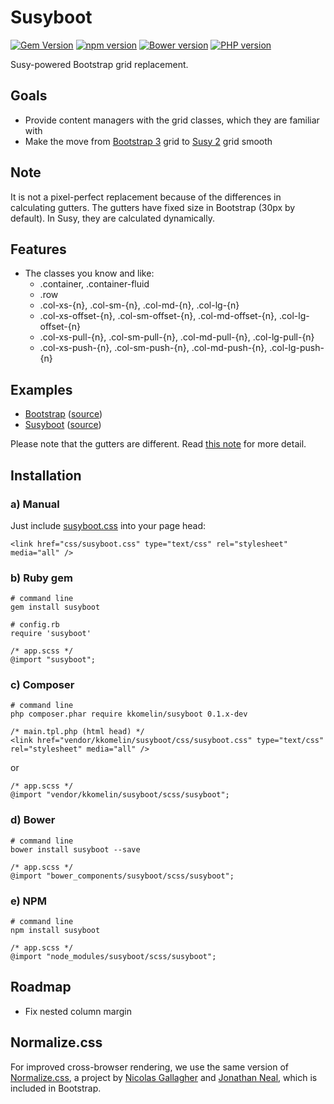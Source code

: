 # Susyboot
[![Gem Version](https://badge.fury.io/rb/susyboot.svg)](https://badge.fury.io/rb/susyboot)
[![npm version](https://badge.fury.io/js/susyboot.svg)](https://badge.fury.io/js/susyboot)
[![Bower version](https://badge.fury.io/bo/susyboot.svg)](https://badge.fury.io/bo/susyboot)
[![PHP version](https://badge.fury.io/ph/kkomelin%2Fsusyboot.svg)](https://badge.fury.io/ph/kkomelin%2Fsusyboot)

Susy-powered Bootstrap grid replacement.

## Goals

- Provide content managers with the grid classes, which they are familiar with
- Make the move from [Bootstrap 3](http://getbootstrap.com/) grid to [Susy 2](http://susy.oddbird.net/) grid smooth

## Note

It is not a pixel-perfect replacement because of the differences in calculating gutters.
The gutters have fixed size in Bootstrap (30px by default). In Susy, they are calculated dynamically.

## Features

- The classes you know and like: 
  - .container, .container-fluid
  - .row 
  - .col-xs-{n}, .col-sm-{n}, .col-md-{n}, .col-lg-{n}
  - .col-xs-offset-{n}, .col-sm-offset-{n}, .col-md-offset-{n}, .col-lg-offset-{n}
  - .col-xs-pull-{n}, .col-sm-pull-{n}, .col-md-pull-{n}, .col-lg-pull-{n}
  - .col-xs-push-{n}, .col-sm-push-{n}, .col-md-push-{n}, .col-lg-push-{n}

## Examples

- [Bootstrap](https://htmlpreview.github.io/?https://raw.githubusercontent.com/kkomelin/susyboot/master/examples/test_bootstrap.html) ([source](https://raw.githubusercontent.com/kkomelin/susyboot/master/examples/test_bootstrap.html))
- [Susyboot](https://htmlpreview.github.io/?https://raw.githubusercontent.com/kkomelin/susyboot/master/examples/test_susyboot.html) ([source](https://raw.githubusercontent.com/kkomelin/susyboot/master/examples/test_susyboot.html))

Please note that the gutters are different. Read [this note](#note) for more detail.

## Installation

### a) Manual

Just include [susyboot.css](https://raw.githubusercontent.com/kkomelin/susyboot/master/css/susyboot.css) into your page head:

```
<link href="css/susyboot.css" type="text/css" rel="stylesheet" media="all" />
```

### b) Ruby gem

```
# command line
gem install susyboot
```

```
# config.rb
require 'susyboot'
```

```
/* app.scss */
@import "susyboot";
```

### c) Composer

```
# command line
php composer.phar require kkomelin/susyboot 0.1.x-dev
```

```
/* main.tpl.php (html head) */
<link href="vendor/kkomelin/susyboot/css/susyboot.css" type="text/css" rel="stylesheet" media="all" />
```

or

```
/* app.scss */
@import "vendor/kkomelin/susyboot/scss/susyboot";
```

### d) Bower

```
# command line
bower install susyboot --save
```

```
/* app.scss */
@import "bower_components/susyboot/scss/susyboot";
```

### e) NPM

```
# command line
npm install susyboot
```

```
/* app.scss */
@import "node_modules/susyboot/scss/susyboot";
```


## Roadmap

- Fix nested column margin


## Normalize.css

For improved cross-browser rendering,
we use the same version of [Normalize.css](http://necolas.github.io/normalize.css/),
a project by [Nicolas Gallagher](https://twitter.com/necolas)
and [Jonathan Neal](https://twitter.com/jon_neal), which is included in Bootstrap.
